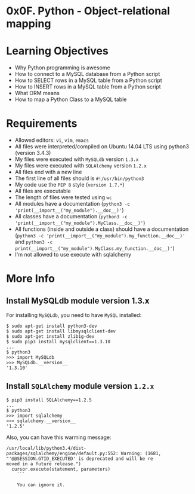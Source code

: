 # 0x0F. Python - Object-relational mapping
# Learning Objectives
* Why Python programming is awesome
* How to connect to a MySQL database from a Python script
* How to SELECT rows in a MySQL table from a Python script
* How to INSERT rows in a MySQL table from a Python script
* What ORM means
* How to map a Python Class to a MySQL table
# Requirements
* Allowed editors: ```vi```, ```vim```, ```emacs```
* All files were interpreted/compiled on Ubuntu 14.04 LTS using python3 (version 3.4.3)
* My files were executed with ```MySQLdb``` version ```1.3.x```
* My files were executed with ```SQLAlchemy``` version ```1.2.x```
* All files end with a new line
* The first line of all files should is ```#!/usr/bin/python3```
* My code use the ```PEP 8``` style (```version 1.7.*```)
* All files are executable
* The length of files were tested using ```wc```
* All modules have a documentation (```python3 -c 'print(__import__("my_module").__doc__)'```)
* All classes have a documentation (```python3 -c 'print(__import__("my_module").MyClass.__doc__)'```)
* All functions (inside and outside a class) should have a documentation (```python3 -c 'print(__import__("my_module").my_function.__doc__)'``` and ```python3 -c print(__import__("my_module").MyClass.my_function.__doc__)'```)
* I'm not allowed to use execute with sqlalchemy
# More Info
## Install MySQLdb module version 1.3.x
For installing ```MySQLdb```, you need to have ```MySQL``` installed:
```
$ sudo apt-get install python3-dev
$ sudo apt-get install libmysqlclient-dev
$ sudo apt-get install zlib1g-dev
$ sudo pip3 install mysqlclient==1.3.10
...
$ python3
>>> import MySQLdb
>>> MySQLdb.__version__
'1.3.10'
```
## Install ```SQLAlchemy``` module version ```1.2.x```
```
$ pip3 install SQLAlchemy==1.2.5
...
$ python3
>>> import sqlalchemy
>>> sqlalchemy.__version__
'1.2.5'
```
Also, you can have this warming message:
```
/usr/local/lib/python3.4/dist-packages/sqlalchemy/engine/default.py:552: Warning: (1681, "'@@SESSION.GTID_EXECUTED' is deprecated and will be re
moved in a future release.")                                                                                                                    
  cursor.execute(statement, parameters)  
    ```

    You can ignore it.
```
